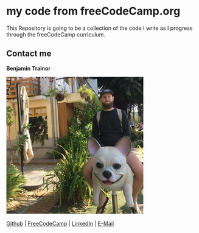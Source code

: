 # my code from freeCodeCamp.org 

This Repository is going to be a collection of the code I write as I progress through the freeCodeCamp curriculum.

## Contact me
**Benjamin Trainor**

![](me.jpg)

[Github](https://github.com/BenjaminTrainorJS) | [FreeCodeCamp](https://www.freecodecamp.org/benjamin-trainor) | [LinkedIn](https://www.linkedin.com/in/benjamintrainor/) | [E-Mail](mailto:benjamin.trainor.js@protonmail.com)
